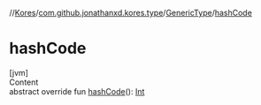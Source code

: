 //[Kores](../../index.md)/[com.github.jonathanxd.kores.type](../index.md)/[GenericType](index.md)/[hashCode](hash-code.md)



# hashCode  
[jvm]  
Content  
abstract override fun [hashCode](hash-code.md)(): [Int](https://kotlinlang.org/api/latest/jvm/stdlib/kotlin/-int/index.html)  



